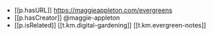 


- [[p.hasURL]] https://maggieappleton.com/evergreens
- [[p.hasCreator]] @maggie-appleton
- [[p.isRelated]] [[t.km.digital-gardening]] [[t.km.evergreen-notes]]
